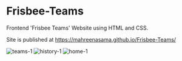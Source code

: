 # Frisbee-Teams

Frontend 'Frisbee Teams' Website using HTML and CSS.

Site is published at https://mahreenasama.github.io/Frisbee-Teams/

![teams-1](https://user-images.githubusercontent.com/79749919/147814397-51f30f61-f5e6-4ef7-9fb1-d5c185d37b9a.jpg)
![history-1](https://user-images.githubusercontent.com/79749919/147814435-b35e7e96-0c39-495f-bb9c-05142ae737b5.jpg)
![home-1](https://user-images.githubusercontent.com/79749919/147814372-7a28c749-0888-4a21-99b7-58382b1c7c92.jpg)


